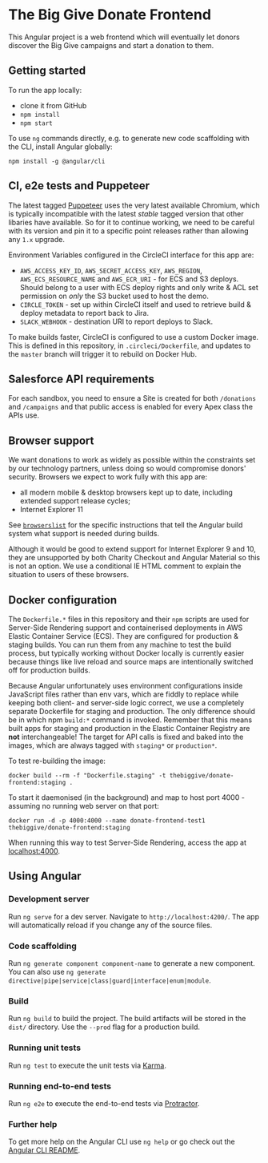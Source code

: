# The Big Give Donate Frontend

This Angular project is a web frontend which will eventually let donors discover the Big Give campaigns and
start a donation to them.

## Getting started

To run the app locally:

* clone it from GitHub
* `npm install`
* `npm start`

To use `ng` commands directly, e.g. to generate new code scaffolding with the CLI, install Angular globally:

    npm install -g @angular/cli

## CI, e2e tests and Puppeteer

The latest tagged [Puppeteer](https://www.npmjs.com/package/puppeteer) uses the very latest available Chromium, which is typically incompatible
with the latest *stable* tagged version that other libaries have available. So for it to continue working, we need to be careful with its version
and pin it to a specific point releases rather than allowing any `1.x` upgrade.

Environment Variables configured in the CircleCI interface for this app are:

* `AWS_ACCESS_KEY_ID`, `AWS_SECRET_ACCESS_KEY`, `AWS_REGION`, `AWS_ECS_RESOURCE_NAME` and `AWS_ECR_URI` - for ECS and S3 deploys.
Should belong to a user with ECS deploy rights and only write & ACL set permission on _only_ the S3 bucket used to host the demo.
* `CIRCLE_TOKEN` - set up within CircleCI itself and used to retrieve build & deploy metadata to report back to Jira.
* `SLACK_WEBHOOK` - destination URI to report deploys to Slack.

To make builds faster, CircleCI is configured to use a custom Docker image. This is defined in this repository, in `.circleci/Dockerfile`,
and updates to the `master` branch will trigger it to rebuild on Docker Hub.

## Salesforce API requirements

For each sandbox, you need to ensure a Site is created for both `/donations` and `/campaigns`
and that public access is enabled for every Apex class the APIs use.

## Browser support

We want donations to work as widely as possible within the constraints set by our technology partners, unless doing so would compromise
donors' security. Browsers we expect to work fully with this app are:

* all modern mobile & desktop browsers kept up to date, including extended support release cycles;
* Internet Explorer 11

See [`browserslist`](./browserslist) for the specific instructions that tell the Angular build system what support is needed during builds.

Although it would be good to extend support for Internet Explorer
9 and 10, they are unsupported by both Charity Checkout and
Angular Material so this is not an option. We use a conditional
IE HTML comment to explain the situation to users of these
browsers.

## Docker configuration

The `Dockerfile.*` files in this repository and their `npm` scripts are used for Server-Side Rendering support and containerised deployments in AWS
Elastic Container Service (ECS). They are configured for production & staging builds. You can run them from any machine to test the build
process, but typically working without Docker locally is currently easier because things like live reload and source maps are intentionally
switched off for production builds.

Because Angular unfortunately uses environment configurations inside JavaScript files rather than env vars, which are fiddly to replace while keeping
both client- and server-side logic correct, we use a completely separate Dockerfile for staging and production. The only difference should be in which
npm `build:*` command is invoked. Remember that this means built apps for staging and production in the Elastic Container Registry are **not**
interchangeable! The target for API calls is fixed and baked into the images, which are always tagged with `staging*` or `production*`.

To test re-building the image:

    docker build --rm -f "Dockerfile.staging" -t thebiggive/donate-frontend:staging .

To start it daemonised (in the background) and map to host port 4000 - assuming no running web server on that port:

    docker run -d -p 4000:4000 --name donate-frontend-test1 thebiggive/donate-frontend:staging

When running this way to test Server-Side Rendering, access the app at [localhost:4000](http://localhost:4000).

## Using Angular

### Development server

Run `ng serve` for a dev server. Navigate to `http://localhost:4200/`. The app will automatically reload if you change any of the source files.

### Code scaffolding

Run `ng generate component component-name` to generate a new component. You can also use `ng generate directive|pipe|service|class|guard|interface|enum|module`.

### Build

Run `ng build` to build the project. The build artifacts will be stored in the `dist/` directory. Use the `--prod` flag for a production build.

### Running unit tests

Run `ng test` to execute the unit tests via [Karma](https://karma-runner.github.io).

### Running end-to-end tests

Run `ng e2e` to execute the end-to-end tests via [Protractor](http://www.protractortest.org/).

### Further help

To get more help on the Angular CLI use `ng help` or go check out the [Angular CLI README](https://github.com/angular/angular-cli/blob/master/README.md).
